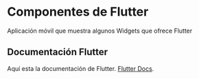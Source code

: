 # Componentes de Flutter

Aplicación móvil que muestra algunos Widgets que ofrece Flutter

## Documentación Flutter

Aquí esta la documentación de Flutter.
[Flutter Docs](https://flutter.dev/docs).
